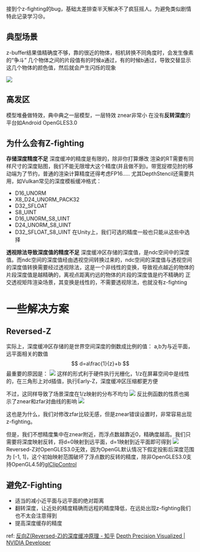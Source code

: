 接到个z-fighting的bug，基础太差排查半天解决不了疯狂摇人。为避免类似剧情特此记录学习😢。




## 典型场景
z-buffer结果值精确度不够，靠的很近的物体，相机转换不同角度时，会发生像素的“争斗”
几个物体之间的片段值有的时候a通过，有的时候b通过，导致交替显示这几个物体的颜色值，然后就会产生闪烁的现象

![](https://pic4.zhimg.com/80/v2-41df59abca1a8a93d74761fda1ff5533_720w.webp)

## 高发区
模型堆叠做特效，典中典之一层模型，一层特效
znear非常小
在没有**反转深度**的平台如Android OpenGLES3.0
## 为什么会有Z-fighting
**存储深度精度不足**
深度缓冲的精度是有限的，除非你打算爆改
渲染的RT需要有同样尺寸的深度贴图，我们不能无限增大这个精度(并且做不到)。带宽捉襟见肘的移动端为了节约，普通的渲染计算精度还得考虑FP16.....
尤其DepthStencil还需要共用，如Vulkan常见的深度模板缓冲格式：
- D16_UNORM
- X8_D24_UNORM_PACK32
- D32_SFLOAT
- S8_UINT
- D16_UNORM_S8_UINT
- D24_UNORM_S8_UINT
- D32_SFLOAT_S8_UINT
在Unity上，我们可选的精度一般也只能从这些中选择


**透视除法导致深度值的精度不足**
深度缓冲区存储的深度值，是ndc空间中的深度值。而ndc空间的深度值经由透视空间转换过来的，ndc空间的深度值与透视空间的深度值转换需要经过透视除法，这是一个非线性的变换，导致视点越近的物体的片段深度值是越精确的，离视点距离约远的物体的片段的深度值是约不精确的
正交透视矩阵渲染场景，其变换是线性的，不需要透视除法，也就没有z-fighting

# 一些解决方案
## Reversed-Z
实际上，深度缓冲区存储的是世界空间深度的倒数成比例的值：
a,b为与近平面，远平面相关的数值
$$
d=a\frac{1}{z}+b
$$
最重要的原因是：
![](https://d29g4g2dyqv443.cloudfront.net/sites/default/files/akamai/gameworks/blog/Depthprecision/math2.jpg)
这样的形式利于硬件执行光栅化，1/z在屏幕空间中是线性的，在三角形上对d插值，执行Early-Z，深度缓冲区压缩都更方便


不过，这同样导致了场景深度在1/z映射的分布不均匀
![](https://d29g4g2dyqv443.cloudfront.net/sites/default/files/akamai/gameworks/blog/Depthprecision/graph1.jpg)
反比例函数的性质也揭示了znear和zfar对曲线的影响
![](https://d29g4g2dyqv443.cloudfront.net/sites/default/files/akamai/gameworks/blog/Depthprecision/graph3.jpg)

这也是为什么，我们对修改zfar比较无感，但是znear错误设置时，非常容易出现z-fighting。

但是，我们不想精度集中在znear附近，而浮点数越靠近0，精确度越高。我们只需要将深度映射反转，将d=0映射到远平面，d=1映射到近平面即可得到
![](https://d29g4g2dyqv443.cloudfront.net/sites/default/files/akamai/gameworks/blog/Depthprecision/graph5.jpg)
	Reversed-Z对OpenGLES3.0无效，因为OpenGL默认情况下假定投影后深度范围为 [-1, 1]，这个初始映射范围破坏了浮点数的反转的精度，除非OpenGLES3.0支持OpenGL4.5的[glClipControl](http://docs.gl/gl4/glClipControl)

## 避免Z-Fighting
- 适当的减小近平面与远平面的绝对距离
- 翻转深度，让近处的精度精确而远程的精度降低，在远处出现z-fighting我们也不太会注意得到
- 提高深度缓存的精度



ref:
[反向Z(Reversed-Z)的深度缓冲原理 - 知乎](https://zhuanlan.zhihu.com/p/75517534)
[Depth Precision Visualized | NVIDIA Developer](https://developer.nvidia.com/content/depth-precision-visualized)